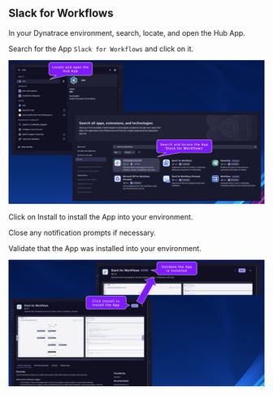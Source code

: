 ## Slack for Workflows

In your Dynatrace environment, search, locate, and open the Hub App.

Search for the App `Slack for Workflows` and click on it.

![../../../assets/images/01-hub-slack-workflows.png](../../../assets/images/01-hub-slack-workflows.png)

Click on Install to install the App into your environment.

Close any notification prompts if necessary.

Validate that the App was installed into your environment.

![../../../assets/images/01-slack-workflows-install.png](../../../assets/images/01-slack-workflows-install.png)